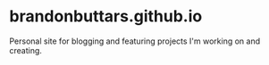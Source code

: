 # brandonbuttars.github.io
Personal site for blogging and featuring projects I'm working on and creating.
